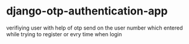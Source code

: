 # django-otp-authentication-app
 verifiying user with help of otp send on the user number which entered while trying to  register or evry time when login 

